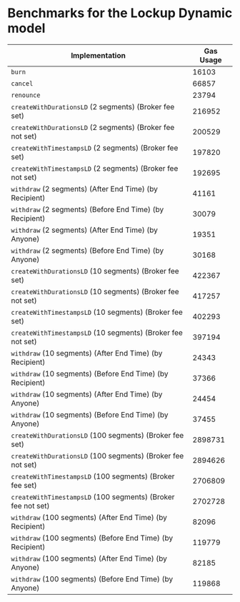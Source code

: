 # Benchmarks for the Lockup Dynamic model

| Implementation                                               | Gas Usage |
| ------------------------------------------------------------ | --------- |
| `burn`                                                       | 16103     |
| `cancel`                                                     | 66857     |
| `renounce`                                                   | 23794     |
| `createWithDurationsLD` (2 segments) (Broker fee set)        | 216952    |
| `createWithDurationsLD` (2 segments) (Broker fee not set)    | 200529    |
| `createWithTimestampsLD` (2 segments) (Broker fee set)       | 197820    |
| `createWithTimestampsLD` (2 segments) (Broker fee not set)   | 192695    |
| `withdraw` (2 segments) (After End Time) (by Recipient)      | 41161     |
| `withdraw` (2 segments) (Before End Time) (by Recipient)     | 30079     |
| `withdraw` (2 segments) (After End Time) (by Anyone)         | 19351     |
| `withdraw` (2 segments) (Before End Time) (by Anyone)        | 30168     |
| `createWithDurationsLD` (10 segments) (Broker fee set)       | 422367    |
| `createWithDurationsLD` (10 segments) (Broker fee not set)   | 417257    |
| `createWithTimestampsLD` (10 segments) (Broker fee set)      | 402293    |
| `createWithTimestampsLD` (10 segments) (Broker fee not set)  | 397194    |
| `withdraw` (10 segments) (After End Time) (by Recipient)     | 24343     |
| `withdraw` (10 segments) (Before End Time) (by Recipient)    | 37366     |
| `withdraw` (10 segments) (After End Time) (by Anyone)        | 24454     |
| `withdraw` (10 segments) (Before End Time) (by Anyone)       | 37455     |
| `createWithDurationsLD` (100 segments) (Broker fee set)      | 2898731   |
| `createWithDurationsLD` (100 segments) (Broker fee not set)  | 2894626   |
| `createWithTimestampsLD` (100 segments) (Broker fee set)     | 2706809   |
| `createWithTimestampsLD` (100 segments) (Broker fee not set) | 2702728   |
| `withdraw` (100 segments) (After End Time) (by Recipient)    | 82096     |
| `withdraw` (100 segments) (Before End Time) (by Recipient)   | 119779    |
| `withdraw` (100 segments) (After End Time) (by Anyone)       | 82185     |
| `withdraw` (100 segments) (Before End Time) (by Anyone)      | 119868    |
